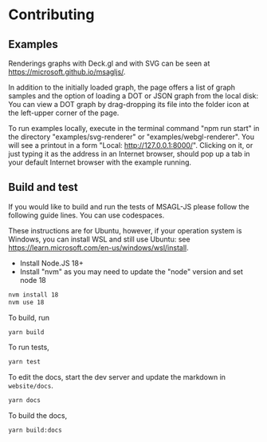 # Contributing

## Examples

Renderings graphs with Deck.gl and with SVG can be seen at https://microsoft.github.io/msagljs/.

In addition to the initially loaded graph, the page offers a list of
graph samples and the option of loading a DOT or JSON graph from the
local disk: You can view a DOT graph by drag-dropping its file into the
folder icon at the left-upper corner of the page.

To run examples locally, execute in the terminal command "npm run start" in the directory "examples/svg-renderer" or
"examples/webgl-renderer". You will see a printout in a form
"Local: http://127.0.0.1:8000/". Clicking on it, or just typing it as the address in an Internet browser, should pop up a tab in your
default Internet browser with the example running.

## Build and test

If you would like to build and run the tests of MSAGL-JS please follow the following guide lines. You can use codespaces.

These instructions are for Ubuntu, however, if your operation system is Windows, you can install WSL and still use Ubuntu:
see https://learn.microsoft.com/en-us/windows/wsl/install.

- Install Node.JS 18+
- Install "nvm" as you may need to update the "node" version and set node 18

```bash
nvm install 18
nvm use 18
```

To build, run

```bash
yarn build
```

To run tests,

```bash
yarn test
```

To edit the docs, start the dev server and update the markdown
in `website/docs`.

```bash
yarn docs
```

To build the docs,

```bash
yarn build:docs
```
